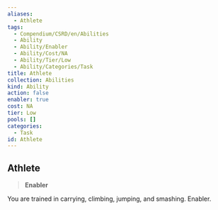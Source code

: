 ```yaml
---
aliases:
  - Athlete
tags:
  - Compendium/CSRD/en/Abilities
  - Ability
  - Ability/Enabler
  - Ability/Cost/NA
  - Ability/Tier/Low
  - Ability/Categories/Task
title: Athlete
collection: Abilities
kind: Ability
action: false
enabler: true
cost: NA
tier: Low
pools: []
categories:
  - Task
id: Athlete
---
```

## Athlete  
  
>**Enabler**
  
  
  
You are trained in carrying, climbing, jumping, and smashing. Enabler.
